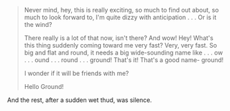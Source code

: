 > Never mind, hey, this is really exciting, so much to find out about, so much to
> look forward to, I'm quite dizzy with anticipation . . . Or is it the wind?
>
> There really is a lot of that now, isn't there? And wow! Hey! What's this thing
> suddenly coming toward me very fast? Very, very fast. So big and flat and round,
> it needs a big wide-sounding name like . . . ow . . . ound . . . round . . .
> ground! That's it! That's a good name- ground!
>
> I wonder if it will be friends with me?
>
> Hello Ground!

And the rest, after a sudden wet thud, was silence.

